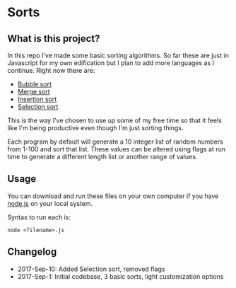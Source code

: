 # Sorts

## What is this project?

In this repo I've made some basic sorting algorithms. So far these are just in Javascript for my own edification but I plan to add more languages as I continue. Right now there are:

* [Bubble sort](https://en.wikipedia.org/wiki/Bubble_sort)
* [Merge sort](https://en.wikipedia.org/wiki/Merge_sort)
* [Insertion sort](https://en.wikipedia.org/wiki/Insertion_sort)
* [Selection sort](https://en.wikipedia.org/wiki/Selection_sort)

This is the way I've chosen to use up some of my free time so that it feels like I'm being productive even though I'm just sorting things.

Each program by default will generate a 10 integer list of random numbers from 1-100 and sort that list. These values can be altered using flags at run time to generate a different length list or another range of values.

## Usage

You can download and run these files on your own computer if you have [node.js](https://nodejs.org/en/) on your local system. 

Syntax to run each is:

    node <filename>.js

## Changelog
* 2017-Sep-10: Added Selection sort, removed flags
* 2017-Sep-1: Initial codebase, 3 basic sorts, light customization options
